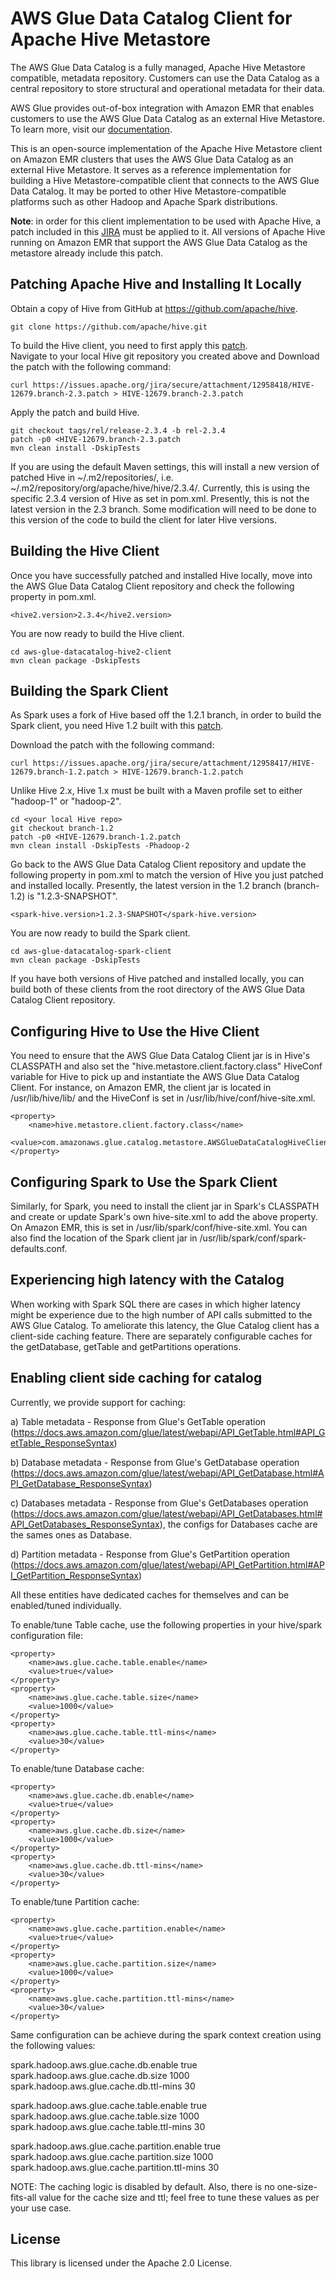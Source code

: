 # AWS Glue Data Catalog Client for Apache Hive Metastore
The AWS Glue Data Catalog is a fully managed, Apache Hive Metastore compatible, metadata repository. Customers can use the Data Catalog as a central repository to store structural and operational metadata for their data.

AWS Glue provides out-of-box integration with Amazon EMR that enables customers to use the AWS Glue Data Catalog as an external Hive Metastore. To learn more, visit our [documentation](https://docs.aws.amazon.com/emr/latest/ReleaseGuide/emr-hive-metastore-glue.html).

This is an open-source implementation of the Apache Hive Metastore client on Amazon EMR clusters that uses the AWS Glue Data Catalog as an external Hive Metastore. It serves as a reference implementation for building a Hive Metastore-compatible client that connects to the AWS Glue Data Catalog. It may be ported to other Hive Metastore-compatible platforms such as other Hadoop and Apache Spark distributions.

**Note**: in order for this client implementation to be used with Apache Hive, a patch included in this [JIRA](https://issues.apache.org/jira/browse/HIVE-12679) must be applied to it. All versions of Apache Hive running on Amazon EMR that support the AWS Glue Data Catalog as the metastore already include this patch.

## Patching Apache Hive and Installing It Locally

Obtain a copy of Hive from GitHub at https://github.com/apache/hive.  

	git clone https://github.com/apache/hive.git

To build the Hive client, you need to first apply this [patch](https://issues.apache.org/jira/secure/attachment/12958418/HIVE-12679.branch-2.3.patch).  
Navigate to your local Hive git repository you created above and Download the patch with the following command:

	curl https://issues.apache.org/jira/secure/attachment/12958418/HIVE-12679.branch-2.3.patch > HIVE-12679.branch-2.3.patch
 
 Apply the patch and build Hive.

	git checkout tags/rel/release-2.3.4 -b rel-2.3.4
	patch -p0 <HIVE-12679.branch-2.3.patch
	mvn clean install -DskipTests
	
If you are using the default Maven settings, this will install a new version of patched Hive in ~/.m2/repositories/, i.e. ~/.m2/repository/org/apache/hive/hive/2.3.4/.  Currently, this is using the specific 2.3.4 version of Hive as set in pom.xml.  Presently, this is not the latest version in the 2.3 branch. Some modification will need to be done to this version of the code to build the client for later Hive versions.

## Building the Hive Client

Once you have successfully patched and installed Hive locally, move into the AWS Glue Data Catalog Client repository and check the following property in pom.xml.

	<hive2.version>2.3.4</hive2.version>

You are now ready to build the Hive client.

	cd aws-glue-datacatalog-hive2-client
	mvn clean package -DskipTests

## Building the Spark Client

As Spark uses a fork of Hive based off the 1.2.1 branch, in order to build the Spark client, you need Hive 1.2 built with this [patch](https://issues.apache.org/jira/secure/attachment/12958417/HIVE-12679.branch-1.2.patch).  

Download the patch with the following command:

	curl https://issues.apache.org/jira/secure/attachment/12958417/HIVE-12679.branch-1.2.patch > HIVE-12679.branch-1.2.patch

Unlike Hive 2.x, Hive 1.x must be built with a Maven profile set to either "hadoop-1" or "hadoop-2".

	cd <your local Hive repo>
	git checkout branch-1.2
	patch -p0 <HIVE-12679.branch-1.2.patch
	mvn clean install -DskipTests -Phadoop-2

Go back to the AWS Glue Data Catalog Client repository and update the following property in pom.xml to match the version of Hive you just patched and installed locally.  Presently, the latest version in the 1.2 branch (branch-1.2) is "1.2.3-SNAPSHOT".

	<spark-hive.version>1.2.3-SNAPSHOT</spark-hive.version>

You are now ready to build the Spark client.

	cd aws-glue-datacatalog-spark-client
	mvn clean package -DskipTests

If you have both versions of Hive patched and installed locally, you can build both of these clients from the root directory of the AWS Glue Data Catalog Client repository.

## Configuring Hive to Use the Hive Client

You need to ensure that the AWS Glue Data Catalog Client jar is in Hive's CLASSPATH and also set the "hive.metastore.client.factory.class" HiveConf variable for Hive to pick up and instantiate the AWS Glue Data Catalog Client.  For instance, on Amazon EMR, the client jar is located in /usr/lib/hive/lib/ and the HiveConf is set in /usr/lib/hive/conf/hive-site.xml.

	<property>
 		<name>hive.metastore.client.factory.class</name>
 		<value>com.amazonaws.glue.catalog.metastore.AWSGlueDataCatalogHiveClientFactory</value>
	</property>

## Configuring Spark to Use the Spark Client

Similarly, for Spark, you need to install the client jar in Spark's CLASSPATH and create or update Spark's own hive-site.xml to add the above property.  On Amazon EMR, this is set in /usr/lib/spark/conf/hive-site.xml.  You can also find the location of the Spark client jar in /usr/lib/spark/conf/spark-defaults.conf.

## Experiencing high latency with the Catalog

When working with Spark SQL there are cases in which higher latency might be experience due to the high number of API calls submitted to the AWS Glue Catalog. To ameliorate this latency, the Glue Catalog client has a client-side caching feature. There are separately configurable caches for the getDatabase, getTable and getPartitions operations. 

## Enabling client side caching for catalog

Currently, we provide support for caching:

a) Table metadata - Response from Glue's GetTable operation (https://docs.aws.amazon.com/glue/latest/webapi/API_GetTable.html#API_GetTable_ResponseSyntax)

b) Database metadata - Response from Glue's GetDatabase operation (https://docs.aws.amazon.com/glue/latest/webapi/API_GetDatabase.html#API_GetDatabase_ResponseSyntax)

c) Databases metadata - Response from Glue's GetDatabases operation (https://docs.aws.amazon.com/glue/latest/webapi/API_GetDatabases.html#API_GetDatabases_ResponseSyntax), the configs for Databases cache are the sames ones as Database.

d) Partition metadata - Response from Glue's GetPartition operation (https://docs.aws.amazon.com/glue/latest/webapi/API_GetPartition.html#API_GetPartition_ResponseSyntax) 

All these entities have dedicated caches for themselves and can be enabled/tuned individually.

To enable/tune Table cache, use the following properties in your hive/spark configuration file:

	<property>
 		<name>aws.glue.cache.table.enable</name>
 		<value>true</value>
	</property>
	<property>
 		<name>aws.glue.cache.table.size</name>
 		<value>1000</value>
	</property>
	<property>
 		<name>aws.glue.cache.table.ttl-mins</name>
 		<value>30</value>
	</property>

To enable/tune Database cache:

	<property>
 		<name>aws.glue.cache.db.enable</name>
 		<value>true</value>
	</property>
	<property>
 		<name>aws.glue.cache.db.size</name>
 		<value>1000</value>
	</property>
	<property>
 		<name>aws.glue.cache.db.ttl-mins</name>
 		<value>30</value>
	</property>

To enable/tune Partition cache:

	<property>
 		<name>aws.glue.cache.partition.enable</name>
 		<value>true</value>
	</property>
	<property>
 		<name>aws.glue.cache.partition.size</name>
 		<value>1000</value>
	</property>
	<property>
 		<name>aws.glue.cache.partition.ttl-mins</name>
 		<value>30</value>
	</property>


Same configuration can be achieve during the spark context creation using the following values:

spark.hadoop.aws.glue.cache.db.enable true
spark.hadoop.aws.glue.cache.db.size 1000
spark.hadoop.aws.glue.cache.db.ttl-mins 30

spark.hadoop.aws.glue.cache.table.enable true
spark.hadoop.aws.glue.cache.table.size 1000
spark.hadoop.aws.glue.cache.table.ttl-mins 30

spark.hadoop.aws.glue.cache.partition.enable true
spark.hadoop.aws.glue.cache.partition.size 1000
spark.hadoop.aws.glue.cache.partition.ttl-mins 30


NOTE: The caching logic is disabled by default. Also, there is no one-size-fits-all value for the cache size and ttl; feel free to tune these values as per your use case.

## License

This library is licensed under the Apache 2.0 License. 
